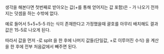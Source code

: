 생각을 해본다면 첫번째로 받아오는 값(+를 통해 얻어지는 값 포함)은 - 가 나오기 전까지는 덧셈을 하는 수밖에 없다.

예로 들어서 5+5+5-5 라는 식이 존재한다고 가정했을때 괄호를 아무리 배치해도 결과값은 15-5로 나오게 된다.

따라서 값을 먼저 -로 split 을 한 후에 나머지 값들(단일값, +로 이루어진 수식) 을 계산을 한 후에 전부 처음값에서 빼주면 된다.
